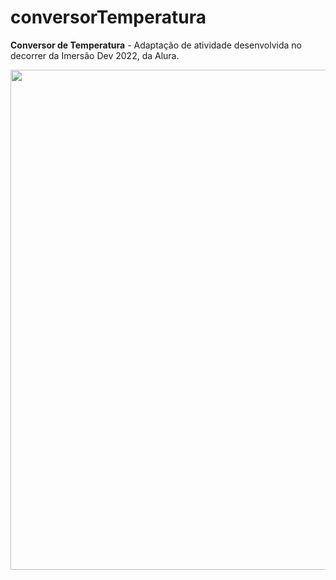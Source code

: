 # conversorTemperatura

<strong>Conversor de Temperatura</strong> - Adaptação de atividade desenvolvida no decorrer da Imersão Dev 2022, da Alura.

<img src="https://i.postimg.cc/fbY0CVdt/temperatura.png"  width="800" height="auto">
